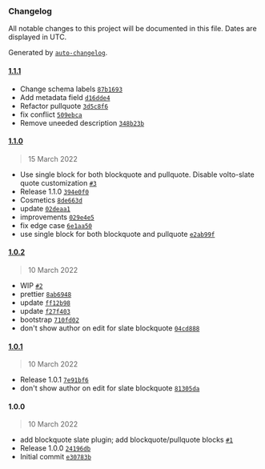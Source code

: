 ### Changelog

All notable changes to this project will be documented in this file. Dates are displayed in UTC.

Generated by [`auto-changelog`](https://github.com/CookPete/auto-changelog).

#### [1.1.1](https://github.com/eea/volto-blockquote/compare/1.1.0...1.1.1)

- Change schema labels [`87b1693`](https://github.com/eea/volto-blockquote/commit/87b1693a4ca3e3c67da41a9b6992215f4ce893eb)
- Add metadata field [`d16dde4`](https://github.com/eea/volto-blockquote/commit/d16dde40d8f0c4c56f1ea3b67779fa76409537b9)
- Refactor pullquote [`3d5c8f6`](https://github.com/eea/volto-blockquote/commit/3d5c8f6235a5e3a064edbc40fcee7791bf9b0033)
- fix conflict [`509ebca`](https://github.com/eea/volto-blockquote/commit/509ebca829393a3455737ab4d2b295de0a373053)
- Remove uneeded description [`348b23b`](https://github.com/eea/volto-blockquote/commit/348b23b08f16a12b01cfea6352a2a59ba8af8384)

#### [1.1.0](https://github.com/eea/volto-blockquote/compare/1.0.2...1.1.0)

> 15 March 2022

- Use single block for both blockquote and pullquote. Disable volto-slate quote customization [`#3`](https://github.com/eea/volto-blockquote/pull/3)
- Release 1.1.0 [`394e0f0`](https://github.com/eea/volto-blockquote/commit/394e0f0c45838dc3d6e03ad3fba109c884644cfa)
- Cosmetics [`8de663d`](https://github.com/eea/volto-blockquote/commit/8de663d3716d32161d5e0420feb7f403a7f67ebd)
- update [`02deaa1`](https://github.com/eea/volto-blockquote/commit/02deaa12d8cbfa1bd1119380e13868e6110e96d3)
- improvements [`029e4e5`](https://github.com/eea/volto-blockquote/commit/029e4e5d530b1e50c9abea25e004d786aea5e7ee)
- fix edge case [`6e1aa50`](https://github.com/eea/volto-blockquote/commit/6e1aa5067249020fca1cb3f6629cc879ee729d5e)
- use single block for both blockquote and pullquote [`e2ab99f`](https://github.com/eea/volto-blockquote/commit/e2ab99f9260c73adc49c0faa37b8f4f5419eb020)

#### [1.0.2](https://github.com/eea/volto-blockquote/compare/1.0.1...1.0.2)

> 10 March 2022

- WIP [`#2`](https://github.com/eea/volto-blockquote/pull/2)
- prettier [`8ab6948`](https://github.com/eea/volto-blockquote/commit/8ab6948f1464676cf55ae1dcd41d3085a0f4c6a6)
- update [`ff12b98`](https://github.com/eea/volto-blockquote/commit/ff12b98dcecbb4d40ee7e79dce5387796b417156)
- update [`f27f403`](https://github.com/eea/volto-blockquote/commit/f27f40363b936405a599b8a7554c23391b9298e3)
- bootstrap [`710fd02`](https://github.com/eea/volto-blockquote/commit/710fd02cfb6b650ee3baa6fef852317ca61b5140)
- don't show author on edit for slate blockquote [`04cd888`](https://github.com/eea/volto-blockquote/commit/04cd888130304ae4a85a17bb8f87b68f0ecee717)

#### [1.0.1](https://github.com/eea/volto-blockquote/compare/1.0.0...1.0.1)

> 10 March 2022

- Release 1.0.1 [`7e91bf6`](https://github.com/eea/volto-blockquote/commit/7e91bf6b3de1716cf7637851446e2eb59c56f515)
- don't show author on edit for slate blockquote [`81305da`](https://github.com/eea/volto-blockquote/commit/81305da4f24db657f89d7585551cc166347c8705)

#### 1.0.0

> 10 March 2022

- add blockquote slate plugin; add blockquote/pullquote blocks [`#1`](https://github.com/eea/volto-blockquote/pull/1)
- Release 1.0.0 [`24196db`](https://github.com/eea/volto-blockquote/commit/24196dbf28f26e58ba50b10276f80e19aa967f26)
- Initial commit [`e30783b`](https://github.com/eea/volto-blockquote/commit/e30783b6aefc432e93934f9055be5dcbe20551fe)
